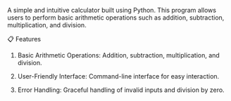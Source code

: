 A simple and intuitive calculator built using Python. This program allows users to perform basic arithmetic operations such as addition, subtraction, multiplication, and division.


📋 Features
1. Basic Arithmetic Operations: Addition, subtraction, multiplication, and division.

2. User-Friendly Interface: Command-line interface for easy interaction.

3. Error Handling: Graceful handling of invalid inputs and division by zero.
